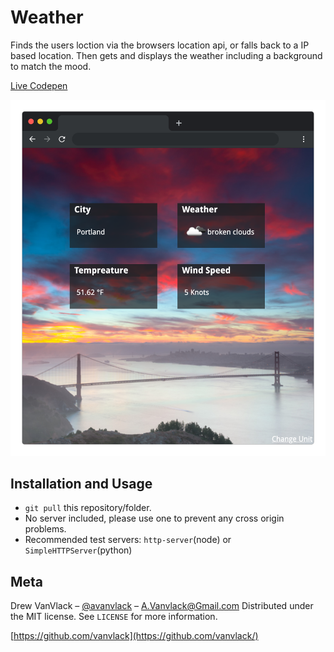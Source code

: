 # Weather

Finds the users loction via the browsers location api, or falls back to a IP based location. Then gets and displays the weather including a background to match the mood.

[Live Codepen](https://codepen.io/VanVlack/pen/OVxWmQ?)

![Screenshot of the project](screenshot.png)

## Installation and Usage

- `git pull` this repository/folder.
- No server included, please use one to prevent any cross origin problems.
- Recommended test servers: `http-server`(node) or `SimpleHTTPServer`(python)

## Meta

Drew VanVlack – [@avanvlack](https://twitter.com/avanvlack) – A.Vanvlack@Gmail.com
Distributed under the MIT license. See `LICENSE` for more information.

[https://github.com/vanvlack](https://github.com/vanvlack/)
